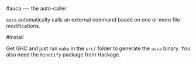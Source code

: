 #auca --- the auto-caller

`auca` automatically calls an external command based on one or more file modifications.

#Install

Get GHC and just run `make` in the `src/` folder to generate the `auca` binary.
You also need the `hinotify` package from Hackage.
